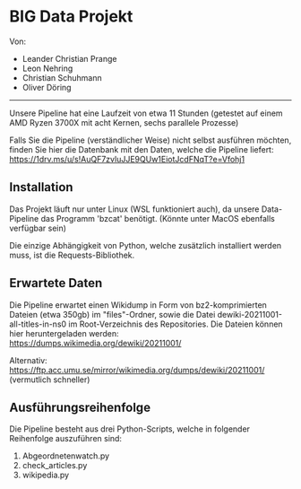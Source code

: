 # BIG Data Projekt

Von:

- Leander Christian Prange
- Leon Nehring
- Christian Schuhmann
- Oliver Döring

---

Unsere Pipeline hat eine Laufzeit von etwa 11 Stunden (getestet auf einem AMD Ryzen 3700X mit acht Kernen, sechs parallele Prozesse)

Falls Sie die Pipeline (verständlicher Weise) nicht selbst ausführen möchten, finden Sie hier die Datenbank mit den Daten, welche die Pipeline liefert: <https://1drv.ms/u/s!AuQF7zvluJJE9QUw1EiotJcdFNqT?e=Vfohj1>

## Installation

Das Projekt läuft nur unter Linux (WSL funktioniert auch), da unsere Data-Pipeline das Programm 'bzcat' benötigt. (Könnte unter MacOS ebenfalls verfügbar sein)

Die einzige Abhängigkeit von Python, welche zusätzlich installiert werden muss, ist die Requests-Bibliothek.

## Erwartete Daten

Die Pipeline erwartet einen Wikidump in Form von bz2-komprimierten Dateien (etwa 350gb) im "files"-Ordner, sowie die Datei dewiki-20211001-all-titles-in-ns0 im Root-Verzeichnis des Repositories.
Die Dateien können hier heruntergeladen werden: <https://dumps.wikimedia.org/dewiki/20211001/>

Alternativ: <https://ftp.acc.umu.se/mirror/wikimedia.org/dumps/dewiki/20211001/> (vermutlich schneller)

## Ausführungsreihenfolge

Die Pipeline besteht aus drei Python-Scripts, welche in folgender Reihenfolge auszuführen sind:

1. Abgeordnetenwatch.py
2. check_articles.py
3. wikipedia.py
